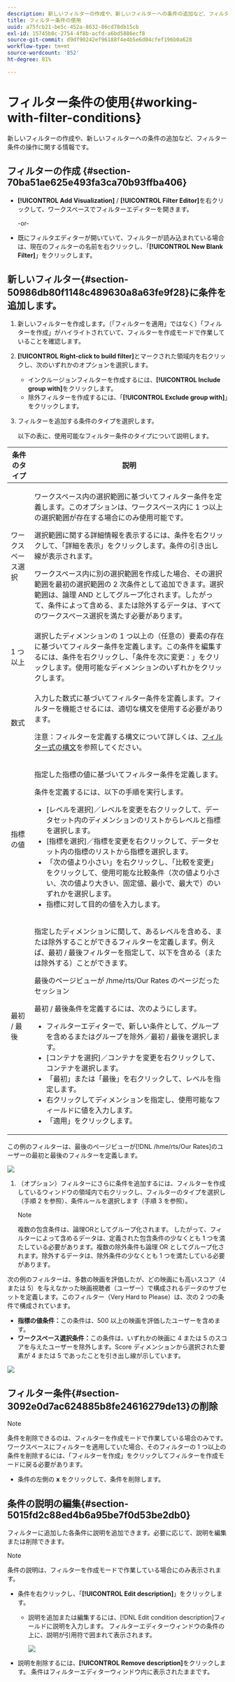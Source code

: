 ```yaml
---
description: 新しいフィルターの作成や、新しいフィルターへの条件の追加など、フィルター条件の操作に関する情報です。
title: フィルター条件の使用
uuid: a75fcb21-be5c-452a-8632-86cd78db15cb
exl-id: 15745b0c-2754-4f8b-acfd-a6bd5886ecf8
source-git-commit: d9df90242ef96188f4e4b5e6d04cfef196b0a628
workflow-type: tm+mt
source-wordcount: '852'
ht-degree: 81%

---
```


# フィルター条件の使用{#working-with-filter-conditions}

新しいフィルターの作成や、新しいフィルターへの条件の追加など、フィルター条件の操作に関する情報です。

## フィルターの作成 {#section-70ba51ae625e493fa3ca70b93ffba406}

* **[!UICONTROL Add Visualization]** / **[!UICONTROL Filter Editor]**&#x200B;を右クリックして、ワークスペースでフィルターエディターを開きます。

   -or-

* 既にフィルタエディターが開いていて、フィルターが読み込まれている場合は、現在のフィルターの名前を右クリックし、「**[!UICONTROL New Blank Filter]**」をクリックします。

## 新しいフィルター{#section-50986db80f1148c489630a8a63fe9f28}に条件を追加します。

1. 新しいフィルターを作成します。（「フィルターを適用」ではなく）「フィルターを作成」がハイライトされていて、フィルターを作成モードで作業していることを確認します。
1. **[!UICONTROL Right-click to build filter]**&#x200B;とマークされた領域内を右クリックし、次のいずれかのオプションを選択します。

   * インクルージョンフィルターを作成するには、**[!UICONTROL Include group with]**&#x200B;をクリックします。
   * 除外フィルターを作成するには、「**[!UICONTROL Exclude group with]**」をクリックします。

1. フィルターを追加する条件のタイプを選択します。

   以下の表に、使用可能なフィルター条件のタイプについて説明します。

<table id="table_3B35B57FF32349F09E91E8256FF1672A"> 
 <thead> 
  <tr> 
   <th colname="col1" class="entry"> 条件のタイプ </th> 
   <th colname="col2" class="entry"> 説明 </th> 
  </tr>
 </thead>
 <tbody> 
  <tr> 
   <td colname="col1"> <p>ワークスペース選択 </p> </td> 
   <td colname="col2"> <p>ワークスペース内の選択範囲に基づいてフィルター条件を定義します。このオプションは、ワークスペース内に 1 つ以上の選択範囲が存在する場合にのみ使用可能です。 </p> <p>選択範囲に関する詳細情報を表示するには、条件を右クリックして、「<span class="uicontrol">詳細を表示</span>」をクリックします。条件の引き出し線が表示されます。 </p> <p>ワークスペース内に別の選択範囲を作成した場合、その選択範囲を最初の選択範囲の 2 次条件として追加できます。選択範囲は、論理 AND としてグループ化されます。したがって、条件によって含める、または除外するデータは、すべてのワークスペース選択を満たす必要があります。 </p> </td> 
  </tr> 
  <tr> 
   <td colname="col1"> <p>1 つ以上 </p> </td> 
   <td colname="col2">選択したディメンションの 1 つ以上の（任意の）要素の存在に基づいてフィルター条件を定義します。この条件を編集するには、条件を右クリックし、「<span class="uicontrol">条件を次に変更：</span>」をクリックします。使用可能なディメンションのいずれかをクリックします。 </td> 
  </tr> 
  <tr> 
   <td colname="col1"> <p>数式 </p> </td> 
   <td colname="col2"> <p>入力した数式に基づいてフィルター条件を定義します。フィルターを機能させるには、適切な構文を使用する必要があります。 </p> <p> <p>注意：フィルターを定義する構文について詳しくは、<a href="../../../../home/c-get-started/c-qry-lang-syntx/c-syntx-fltr-exp.md#concept-72f2563f809747a2a3cff7ec72462a15">フィルター式の構文</a>を参照してください。 </p> </p> </td> 
  </tr> 
  <tr> 
   <td colname="col1"> <p>指標の値 </p> </td> 
   <td colname="col2"> <p>指定した指標の値に基づいてフィルター条件を定義します。 </p> <p>条件を定義するには、以下の手順を実行します。 
     <ul id="ul_B69D31258A36460E94535709239CD165"> 
      <li id="li_51317A681E654DD7A9D997DF9F2F22BA"><span class="uicontrol">[レベルを選択]</span>／<span class="uicontrol">レベルを変更</span>を右クリックして、データセット内のディメンションのリストからレベルと指標を選択します。 </li> 
      <li id="li_975E56C335824FDCB988344952DE2E9F"><span class="uicontrol">[指標を選択]</span>／<span class="uicontrol">指標を変更</span>を右クリックして、データセット内の指標のリストから指標を選択します。 </li> 
      <li id="li_D00B3AF3D8DE472C9D0E9EABBBCAAF61">「次の値より小さい」を右クリックし、「<span class="uicontrol">比較を変更</span>」をクリックして、使用可能な比較条件（次の値より小さい、次の値より大きい、固定値、最小で、最大で）のいずれかを選択します。 </li> 
      <li id="li_3334CE0A0950448590E5442AB243F46B">指標に対して目的の値を入力します。 </li> 
     </ul> </p> </td> 
  </tr> 
  <tr> 
   <td colname="col1"> <p>最初 / 最後 </p> </td> 
   <td colname="col2"> <p>指定したディメンションに関して、あるレベルを含める、または除外することができるフィルターを定義します。例えば、最初 / 最後フィルターを指定して、以下を含める（または除外する）ことができます。 </p> <p>最後のページビューが <span class="filepath">/hme/rts/Our Rates</span> のページだったセッション </p> <p>最初 / 最後条件を定義するには、次のようにします。 
     <ul id="ul_5AD916DA093844B8AC70127B1EB9BFC8"> 
      <li id="li_AB9FF22ADC8843A79856FED60B9478FA">フィルターエディターで、新しい条件として、<span class="uicontrol">グループを含める</span>または<span class="uicontrol">グループを除外</span>／<span class="uicontrol">最初 / 最後</span>を選択します。 </li> 
      <li id="li_92F536FCC2A74DDE97F66C6C45ACC3DC"><span class="uicontrol">[コンテナを選択]</span>／<span class="uicontrol">コンテナを変更</span>を右クリックして、コンテナを選択します。 </li> 
      <li id="li_1E5DBE04ABC74D84B7C0EF6886CDB5DC">「<span class="uicontrol">最初</span>」または「<span class="uicontrol">最後</span>」を右クリックして、レベルを指定します。 </li> 
      <li id="li_8B73EBF5D06E4513B5F0376EB2805D1C">右クリックしてディメンションを指定し、使用可能なフィールドに値を入力します。 </li> 
      <li id="li_A9E02EF6C6004DDF9B00EB853B6E54EE">「<span class="uicontrol">適用</span>」をクリックします。 </li> 
     </ul> </p> </td> 
  </tr> 
 </tbody> 
</table>

この例のフィルターは、最後のページビューが[!DNL /hme/rts/Our Rates]のユーザーの最初と最後のフィルターを定義します。

![](assets/client-fil2.png)

1. （オプション）フィルターにさらに条件を追加するには、フィルターを作成しているウィンドウの領域内で右クリックし、フィルターのタイプを選択し（手順 2 を参照）、条件ルールを選択します（手順 3 を参照）。

   >[!NOTE]
   >
   >複数の包含条件は、論理ORとしてグループ化されます。 したがって、フィルターによって含めるデータは、定義された包含条件の少なくとも 1 つを満たしている必要があります。複数の除外条件も論理 OR としてグループ化されます。除外するデータは、除外条件の少なくとも 1 つを満たしている必要があります。

次の例のフィルターは、多数の映画を評価したが、どの映画にも高いスコア（4 または 5）を与えなかった映画視聴者（ユーザー）で構成されるデータのサブセットを定義します。このフィルター（Very Hard to Please）は、次の 2 つの条件で構成されています。

* **指標の値条件：**&#x200B;この条件は、500 以上の映画を評価したユーザーを含めます。
* **ワークスペース選択条件：**&#x200B;この条件は、いずれかの映画に 4 または 5 のスコアを与えたユーザーを除外します。Score ディメンションから選択された要素が 4 または 5 であったことを引き出し線が示しています。

![](assets/vis_FilterEditor_ExampleMovies.png)

## フィルター条件{#section-3092e0d7ac624885b8fe24616279de13}の削除

>[!NOTE]
>
>条件を削除できるのは、フィルターを作成モードで作業している場合のみです。 ワークスペースにフィルターを適用していた場合、そのフィルターの 1 つ以上の条件を削除するには、「フィルターを作成」をクリックしてフィルターを作成モードに戻る必要があります。

* 条件の左側の **x** をクリックして、条件を削除します。

## 条件の説明の編集{#section-5015fd2c88ed4b6a95be7f0d53be2db0}

フィルターに追加した各条件に説明を追加できます。必要に応じて、説明を編集または削除できます。

>[!NOTE]
>
>条件の説明は、フィルターを作成モードで作業している場合にのみ表示されます。

* 条件を右クリックし、「**[!UICONTROL Edit description]**」をクリックします。

   * 説明を追加または編集するには、[!DNL Edit condition description]フィールドに説明を入力します。 フィルターエディターウィンドウの条件の上に、説明が引用符で囲まれて表示されます。

      ![](assets/vis_FilterEditor_ConditionDescription.png)

* 説明を削除するには、**[!UICONTROL Remove description]**&#x200B;をクリックします。 条件はフィルターエディターウィンドウ内に表示されたままです。
